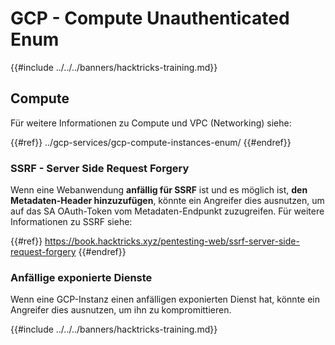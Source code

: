 # GCP - Compute Unauthenticated Enum

{{#include ../../../banners/hacktricks-training.md}}

## Compute

Für weitere Informationen zu Compute und VPC (Networking) siehe:

{{#ref}}
../gcp-services/gcp-compute-instances-enum/
{{#endref}}

### SSRF - Server Side Request Forgery

Wenn eine Webanwendung **anfällig für SSRF** ist und es möglich ist, **den Metadaten-Header hinzuzufügen**, könnte ein Angreifer dies ausnutzen, um auf das SA OAuth-Token vom Metadaten-Endpunkt zuzugreifen. Für weitere Informationen zu SSRF siehe:

{{#ref}}
https://book.hacktricks.xyz/pentesting-web/ssrf-server-side-request-forgery
{{#endref}}

### Anfällige exponierte Dienste

Wenn eine GCP-Instanz einen anfälligen exponierten Dienst hat, könnte ein Angreifer dies ausnutzen, um ihn zu kompromittieren.

{{#include ../../../banners/hacktricks-training.md}}
